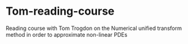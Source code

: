 # Tom-reading-course

Reading course with Tom Trogdon on the Numerical unified transform method in order to approximate non-linear PDEs
